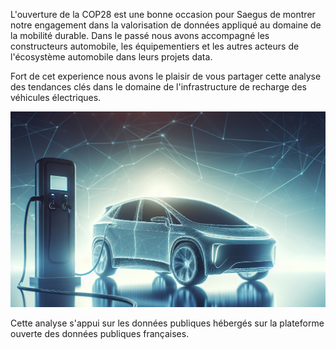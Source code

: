 L'ouverture de la COP28 est une bonne occasion pour Saegus de montrer notre engagement dans la valorisation de données appliqué au domaine de la mobilité durable. Dans le passé nous avons accompagné les constructeurs automobile, les équipementiers et les autres acteurs de l'écosystème automobile dans leurs projets data.

Fort de cet experience nous avons le plaisir de vous partager cette analyse des tendances clés dans le domaine de l'infrastructure de recharge des véhicules électriques.

![Généré avec DALL-E](img/1_generated_00.png)

Cette analyse s'appui sur les données publiques hébergés sur la plateforme ouverte des données publiques françaises.
